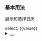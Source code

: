 ### 基本用法

展示和选择日历

<div class="cell-demo vp-raw">
  <yc-calendar v-model="value" style="width:100%;" />
  select: {{value}}
</div>

<script setup>
import { ref } from 'vue';
const value = ref(new Date('2023-01-01'));
</script>

<details>
<summary>
 <button class="code-btn"  >
    <icon-code />
 </button>
</summary>

```vue
<template>
  <yc-calendar v-model="value" />
  select: {{ value }}
</template>

<script setup>
import { ref } from 'vue';
const value = ref(new Date('2023-01-01'));
</script>
```

</details>
